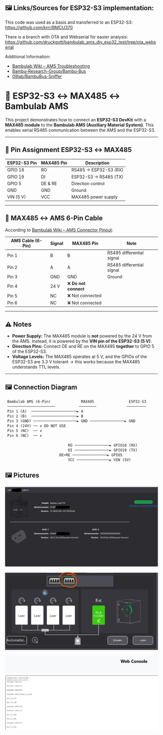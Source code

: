 ## 🖼️ Links/Sources for ESP32-S3 implementation:

This code was used as a basis and transferred to an ESP32-S3:
https://github.com/krrr/BMCU370

There is a branch with OTA and Webserial for easier analysis:
https://github.com/druckgott/bambulab_ams_diy_esp32_test/tree/ota_webserial

Additional Information:

- [Bambulab Wiki – AMS Troubleshooting](https://wiki.bambulab.com/en/x1/troubleshooting/AMS_is_not_detected_by_the_printer)
- [Bambu-Research-Group/Bambu-Bus](https://github.com/Bambu-Research-Group/Bambu-Bus)
- [09lab/BambuBus-Sniffer](https://github.com/09lab/BambuBus-Sniffer)

# 📡 ESP32-S3 ↔ MAX485 ↔ Bambulab AMS

This project demonstrates how to connect an **ESP32-S3 DevKit** with a **MAX485 module** to the **Bambulab AMS (Auxiliary Material System)**. This enables serial RS485 communication between the AMS and the ESP32-S3.

---

## 🔌 Pin Assignment ESP32-S3 ↔ MAX485

| ESP32-S3 Pin | MAX485 Pin | Description            |
|--------------|------------|-------------------------|
| GPIO 18      | RO         | RS485 → ESP32-S3 (RX)  |
| GPIO 19      | DI         | ESP32-S3 → RS485 (TX)  |
| GPIO 5       | DE & RE    | Direction control      |
| GND          | GND        | Ground                 |
| VIN (5 V)    | VCC        | MAX485 power supply    |

---

## 🔌 MAX485 ↔ AMS 6-Pin Cable

According to [Bambulab Wiki – AMS Connector Pinout](https://wiki.bambulab.com/en/x1/troubleshooting/AMS_is_not_detected_by_the_printer):

| AMS Cable (6-Pin) | Signal | MAX485 Pin | Note                          |
|-------------------|--------|------------|-------------------------------|
| Pin 1             | B      | B          | RS485 differential signal     |
| Pin 2             | A      | A          | RS485 differential signal     |
| Pin 3             | GND    | GND        | Ground                        |
| Pin 4             | 24 V   | ❌ **Do not connect** |
| Pin 5             | NC     | ❌ Not connected       |
| Pin 6             | NC     | ❌ Not connected       |

---

## ⚠️ Notes

- **Power Supply:** The MAX485 module is **not** powered by the 24 V from the AMS. Instead, it is powered by the **VIN pin of the ESP32-S3 (5 V)**.  
- **Direction Pins:** Connect DE and RE on the MAX485 **together** to GPIO 5 of the ESP32-S3.  
- **Voltage Levels:** The MAX485 operates at 5 V, and the GPIOs of the ESP32-S3 are 3.3 V tolerant → this works because the MAX485 understands TTL levels.

---

## 🖼️ Connection Diagram

```text
 Bambulab AMS (6-Pin)              MAX485                ESP32-S3
 ──────────────────────           ────────              ─────────
 Pin 1 (A)  ─────────────────────► A
 Pin 2 (B)  ─────────────────────► B
 Pin 3 (GND) ────────────────────► GND ────────────────► GND
 Pin 4 (24V) ── ✗ DO NOT USE
 Pin 5 (NC)  ── ✗
 Pin 6 (NC)  ── ✗

                             RO ────────────────► GPIO18 (RX)
                             DI ────────────────► GPIO19 (TX)
                         DE+RE ────────────────► GPIO5
                             VCC ───────────────► VIN (5V)
```

## 🖼️ Pictures

![Alternative Text](images/ams.jpg)

![Alternative Text](images/second_ams.jpg)

![Alternative Text](images/webserial.jpg)